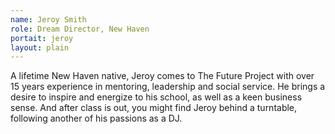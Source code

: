 ```yaml
---
name: Jeroy Smith
role: Dream Director, New Haven 
portait: jeroy
layout: plain
---
```


A lifetime New Haven native, Jeroy comes to The Future Project with over 15 years experience in mentoring, leadership and social service. He brings a desire to inspire and energize to his school, as well as a keen business sense. And after class is out, you might find Jeroy behind a turntable, following another of his passions as a DJ.